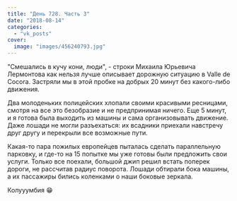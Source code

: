 ```yaml
---
title: "День 728. Часть 3"
date: "2018-08-14"
categories: 
  - "vk_posts"
cover:
  image: "images/456240793.jpg"
---
```


"Смешались в кучу кони, люди", - строки Михаила Юрьевича Лермонтова как нельзя лучше описывает дорожную ситуацию в Valle de Cocora. Застряли мы в этой пробке на добрых 20 минут без какого-либо движения.

<!--more-->

Два молоденьких полицейских хлопали своими красивыми ресницами, смотря на все это безобразие и не предпринимая ничего. Еще 5 минут, и я готова была выходить из машины и сама организовывать движение. Даже лошади не могли разъехаться: их всадники приехали навстречу друг другу и перекрыли все возможные пути.

Какая-то пара пожилых европейцев пыталась сделать параллельную парковку, и где-то на 15 попытке мы уже готовы были предложить свои услуги. Только все поехали, большой джип решил встать поперек дороги, не рассчитав радиус поворота. Лошади обтирали бока машины, а их пассажиры бились коленками о наши боковые зеркала.

Колууумбия 😁

